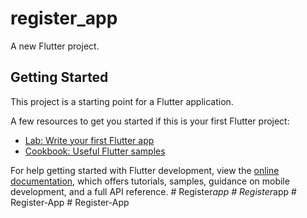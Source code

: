 # register_app

A new Flutter project.

## Getting Started

This project is a starting point for a Flutter application.

A few resources to get you started if this is your first Flutter project:

- [Lab: Write your first Flutter app](https://docs.flutter.dev/get-started/codelab)
- [Cookbook: Useful Flutter samples](https://docs.flutter.dev/cookbook)

For help getting started with Flutter development, view the
[online documentation](https://docs.flutter.dev/), which offers tutorials,
samples, guidance on mobile development, and a full API reference.
#   R e g i s t e r _ a p p  
 #   R e g i s t e r _ a p p  
 #   R e g i s t e r - A p p  
 #   R e g i s t e r - A p p  
 